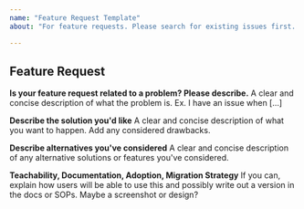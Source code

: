 ```yaml
---
name: "Feature Request Template"
about: "For feature requests. Please search for existing issues first. Also see CONTRIBUTING."

---
```


## Feature Request

**Is your feature request related to a problem? Please describe.**
A clear and concise description of what the problem is. Ex. I have an issue 
when [...]

**Describe the solution you'd like**
A clear and concise description of what you want to happen. Add any 
considered drawbacks.

**Describe alternatives you've considered**
A clear and concise description of any alternative solutions or features 
you've considered.

**Teachability, Documentation, Adoption, Migration Strategy**
If you can, explain how users will be able to use this and possibly write 
out a version in the docs or SOPs. Maybe a screenshot or design?